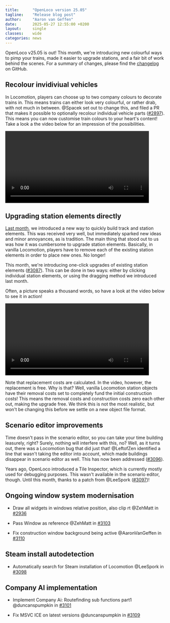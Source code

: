 ```yaml
---
title:      "OpenLoco version 25.05"
tagline:    "Release blog post"
author:     "Aaron van Geffen"
date:       2025-05-27 12:55:00 +0200
layout:     single
classes:    wide
categories: news
---
```


OpenLoco v25.05 is out! This month, we're introducing new colourful ways to pimp your trains,
made it easier to upgrade stations, and a fair bit of work behind the scenes. For a summary of changes,
please find the [changelog](https://github.com/OpenLoco/OpenLoco/releases/tag/v25.05) on GitHub.


## Recolour invidiviual vehicles

In Locomotion, players can choose up to two company colours to decorate trains in. This means
trains can either look very colourful, or rather drab, with not much in between. @Spacek set out to change this,
and filed a PR that makes it possible to optionally recolour individual vehicle parts
([#2897](https://github.com/OpenLoco/OpenLoco/pull/2897)).
This means you can now customise train colours to your heart's content! Take a look a the video below
for an impression of the possibilities.

<video style="width: 90%; margin: auto" controls loop>
	<source src="/assets/mp4/vehicle_repaint.mp4" type="video/mp4">
</video>


## Upgrading station elements directly

[Last month](/news/2025/04/openloco-v25.04.html#a-faster-way-to-build-tracks),
we introduced a new way to quickly build track and station elements. This was received very well,
but immediately sparked new ideas and minor annoyances, as is tradition. The main thing that stood out
to us was how it was cumbersome to upgrade station elements. Basically, in vanilla Locomotion,
players have to remove each of the existing station elements in order to place new ones. No longer!

This month, we're introducing one-click upgrades of existing station elements
([#3087](https://github.com/OpenLoco/OpenLoco/pull/3087)). This can be done
in two ways: either by clicking individual station elements, or using the dragging method we
introduced last month.

Often, a picture speaks a thousand words, so have a look at the video below to see it in action!

<video style="width: 90%; margin: auto" controls loop>
	<source src="/assets/mp4/station_upgrade_drag.mp4" type="video/mp4">
</video>

Note that replacement costs are calculated. In the video, however, the replacement is free. Why is that?
Well, vanilla Locomotion station objects have their removal costs set to completely fund the
initial construction costs! This means the removal costs and construction costs zero each other out,
making the upgrade free. We think this is not the most realistic, but won't be changing this before
we settle on a new object file format.


## Scenario editor improvements

Time doesn't pass in the scenario editor, so you can take your time building leasurely, right?
Surely, nothing will interfere with this, no? Well, as it turns out, there was a Locomotion bug that
did just that! @LeftofZen identified a line that wasn't taking the editor into account,
which made buildings disappear in scenario editor as well. This has now been addressed
([#3096](https://github.com/OpenLoco/OpenLoco/pull/3096)).

Years ago, OpenLoco introduced a Tile Inspector, which is currently mostly used for debugging purposes.
This wasn't available in the scenario editor, though. Until this month, thanks to a patch from
@LeeSpork ([#3097](https://github.com/OpenLoco/OpenLoco/pull/3097))!


## Ongoing window system modernisation

* Draw all widgets in windows relative position, also clip rt
@ZehMatt in [#2936](https://github.com/OpenLoco/OpenLoco/pull/2936)

* Pass Window as reference
@ZehMatt in [#3103](https://github.com/OpenLoco/OpenLoco/pull/3103)

* Fix construction window background being active
@AaronVanGeffen in [#3110](https://github.com/OpenLoco/OpenLoco/pull/3110)


## Steam install autodetection

* Automatically search for Steam installation of Locomotion
@LeeSpork in [#3098](https://github.com/OpenLoco/OpenLoco/pull/3098)


## Company AI implementation

* Implement Company Ai: Routefinding sub functions part1
@duncanspumpkin in [#3101](https://github.com/OpenLoco/OpenLoco/pull/3101)

* Fix MSVC ICE on latest versions
@duncanspumpkin in [#3109](https://github.com/OpenLoco/OpenLoco/pull/3109)

